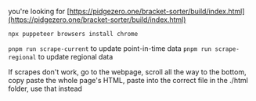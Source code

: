 you're looking for [https://pidgezero.one/bracket-sorter/build/index.html](https://pidgezero.one/bracket-sorter/build/index.html)

`npx puppeteer browsers install chrome` 

`pnpm run scrape-current` to update point-in-time data
`pnpm run scrape-regional` to update regional data

If scrapes don't work, go to the webpage, scroll all the way to the bottom, copy paste the whole page's HTML, paste into the correct file in the ./html folder, use that instead